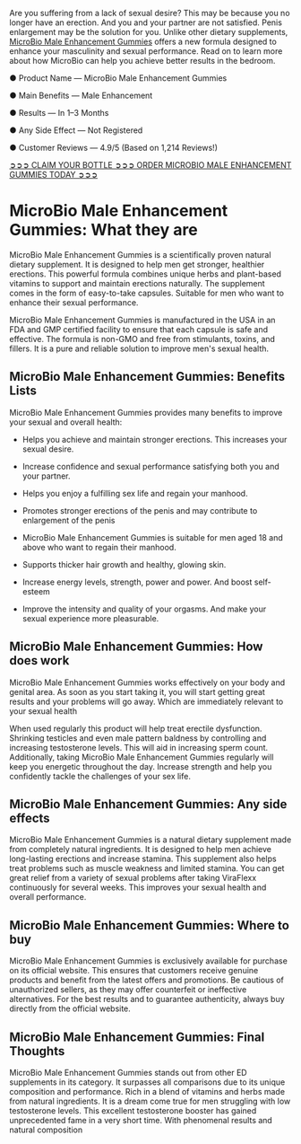 Are you suffering from a lack of sexual desire? This may be because you no longer have an erection. And you and your partner are not satisfied. Penis enlargement may be the solution for you. Unlike other dietary supplements, [MicroBio Male Enhancement Gummies](https://www.facebook.com/microbiomaleenhancegummies) offers a new formula designed to enhance your masculinity and sexual performance. Read on to learn more about how MicroBio can help you achieve better results in the bedroom.

● Product Name — MicroBio Male Enhancement Gummies

● Main Benefits — Male Enhancement

● Results — In 1–3 Months

● Any Side Effect — Not Registered

● Customer Reviews — 4.9/5 (Based on 1,214 Reviews!)‍

‍[➲➲➲ CLAIM YOUR BOTTLE ➲➲➲ ORDER MICROBIO MALE ENHANCEMENT GUMMIES TODAY ➲➲➲](https://farmscbdoil.com/microbio-male-enhancement-gummies/)

# MicroBio Male Enhancement Gummies: What they are

MicroBio Male Enhancement Gummies is a scientifically proven natural dietary supplement. It is designed to help men get stronger, healthier erections. This powerful formula combines unique herbs and plant-based vitamins to support and maintain erections naturally. The supplement comes in the form of easy-to-take capsules. Suitable for men who want to enhance their sexual performance.

MicroBio Male Enhancement Gummies is manufactured in the USA in an FDA and GMP certified facility to ensure that each capsule is safe and effective. The formula is non-GMO and free from stimulants, toxins, and fillers. It is a pure and reliable solution to improve men's sexual health.

## MicroBio Male Enhancement Gummies: Benefits Lists

MicroBio Male Enhancement Gummies provides many benefits to improve your sexual and overall health:

- Helps you achieve and maintain stronger erections. This increases your sexual desire.

- Increase confidence and sexual performance satisfying both you and your partner.

- Helps you enjoy a fulfilling sex life and regain your manhood.

- Promotes stronger erections of the penis and may contribute to enlargement of the penis

- MicroBio Male Enhancement Gummies is suitable for men aged 18 and above who want to regain their manhood.

- Supports thicker hair growth and healthy, glowing skin.

- Increase energy levels, strength, power and power. And boost self-esteem

- Improve the intensity and quality of your orgasms. And make your sexual experience more pleasurable.

## MicroBio Male Enhancement Gummies: How does work

MicroBio Male Enhancement Gummies works effectively on your body and genital area. As soon as you start taking it, you will start getting great results and your problems will go away. Which are immediately relevant to your sexual health

When used regularly this product will help treat erectile dysfunction. Shrinking testicles and even male pattern baldness by controlling and increasing testosterone levels. This will aid in increasing sperm count. Additionally, taking MicroBio Male Enhancement Gummies regularly will keep you energetic throughout the day. Increase strength and help you confidently tackle the challenges of your sex life.

## MicroBio Male Enhancement Gummies: Any side effects

MicroBio Male Enhancement Gummies is a natural dietary supplement made from completely natural ingredients. It is designed to help men achieve long-lasting erections and increase stamina. This supplement also helps treat problems such as muscle weakness and limited stamina. You can get great relief from a variety of sexual problems after taking ViraFlexx continuously for several weeks. This improves your sexual health and overall performance.

## MicroBio Male Enhancement Gummies: Where to buy

MicroBio Male Enhancement Gummies is exclusively available for purchase on its official website. This ensures that customers receive genuine products and benefit from the latest offers and promotions. Be cautious of unauthorized sellers, as they may offer counterfeit or ineffective alternatives. For the best results and to guarantee authenticity, always buy directly from the official website.

## MicroBio Male Enhancement Gummies: Final Thoughts

MicroBio Male Enhancement Gummies stands out from other ED supplements in its category. It surpasses all comparisons due to its unique composition and performance. Rich in a blend of vitamins and herbs made from natural ingredients. It is a dream come true for men struggling with low testosterone levels. This excellent testosterone booster has gained unprecedented fame in a very short time. With phenomenal results and natural composition
